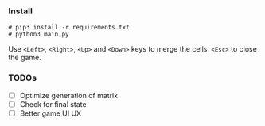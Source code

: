### Install

```
# pip3 install -r requirements.txt
# python3 main.py
```

Use `<Left>`, `<Right>`, `<Up>` and `<Down>` keys to merge the cells. `<Esc>` to close the game.

### TODOs
- [ ] Optimize generation of matrix
- [ ] Check for final state
- [ ] Better game UI UX
